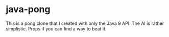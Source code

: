 # java-pong
This is a pong clone that I created with only the Java 9 API. The AI is rather simplistic. Props if you can find a way to beat it.



